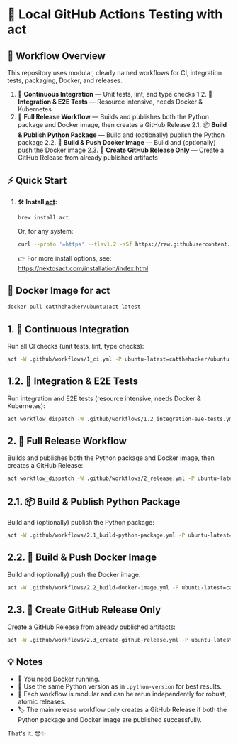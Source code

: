 # 🚀 Local GitHub Actions Testing with act

## 📂 Workflow Overview

This repository uses modular, clearly named workflows for CI, integration tests, packaging, Docker, and releases.

1. 🧪 **Continuous Integration** — Unit tests, lint, and type checks
1.2. 🔬 **Integration & E2E Tests** — Resource intensive, needs Docker & Kubernetes
2. 🚀 **Full Release Workflow** — Builds and publishes both the Python package and Docker image, then creates a GitHub Release
2.1. 📦 **Build & Publish Python Package** — Build and (optionally) publish the Python package
2.2. 🐋 **Build & Push Docker Image** — Build and (optionally) push the Docker image
2.3. 📝 **Create GitHub Release Only** — Create a GitHub Release from already published artifacts

## ⚡ Quick Start

1. 🛠️ **Install [act](https://github.com/nektos/act):**

    ```sh
    brew install act
    ```

    Or, for any system:

    ```sh
    curl --proto '=https' --tlsv1.2 -sSf https://raw.githubusercontent.com/nektos/act/master/install.sh | sudo bash
    ```

    👉 For more install options, see: <https://nektosact.com/installation/index.html>

## 🐳 Docker Image for act

```sh
docker pull catthehacker/ubuntu:act-latest
```

## 1. 🧪 Continuous Integration

Run all CI checks (unit tests, lint, type checks):

```sh
act -W .github/workflows/1_ci.yml -P ubuntu-latest=catthehacker/ubuntu:act-latest --rm
```

## 1.2. 🔬 Integration & E2E Tests

Run integration and E2E tests (resource intensive, needs Docker & Kubernetes):

```sh
act workflow_dispatch -W .github/workflows/1.2_integration-e2e-tests.yml -P ubuntu-latest=catthehacker/ubuntu:act-latest --rm
```

## 2. 🚀 Full Release Workflow

Builds and publishes both the Python package and Docker image, then creates a GitHub Release:

```sh
act workflow_dispatch -W .github/workflows/2_release.yml -P ubuntu-latest=catthehacker/ubuntu:act-latest --rm
```

## 2.1. 📦 Build & Publish Python Package

Build and (optionally) publish the Python package:

```sh
act -W .github/workflows/2.1_build-python-package.yml -P ubuntu-latest=catthehacker/ubuntu:act-latest --rm
```

## 2.2. 🐋 Build & Push Docker Image

Build and (optionally) push the Docker image:

```sh
act -W .github/workflows/2.2_build-docker-image.yml -P ubuntu-latest=catthehacker/ubuntu:act-latest --rm
```

## 2.3. 📝 Create GitHub Release Only

Create a GitHub Release from already published artifacts:

```sh
act -W .github/workflows/2.3_create-github-release.yml -P ubuntu-latest=catthehacker/ubuntu:act-latest --rm
```

## 💡 Notes

- 🐳 You need Docker running.
- 🐍 Use the same Python version as in `.python-version` for best results.
- 🧩 Each workflow is modular and can be rerun independently for robust, atomic releases.
- 🏷️ The main release workflow only creates a GitHub Release if both the Python package and Docker image are published successfully.

That's it. 😎✨ 